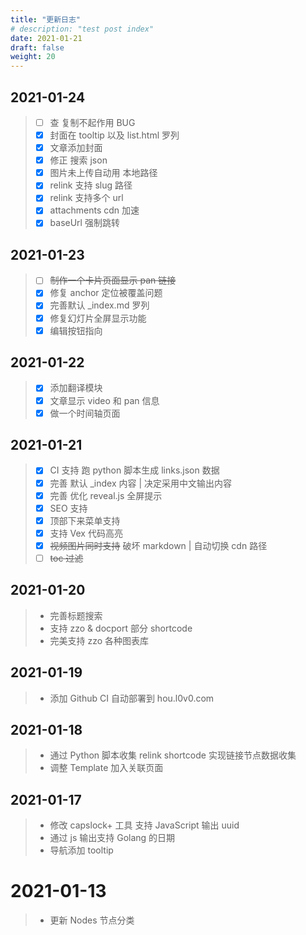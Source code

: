 ```yaml
---
title: "更新日志"
# description: "test post index"
date: 2021-01-21
draft: false
weight: 20
---
```


## 2021-01-24

> - [ ] 查 复制不起作用 BUG
> - [x] 封面在 tooltip 以及 list.html 罗列
> - [x] 文章添加封面
> - [x] 修正 搜索 json
> - [x] 图片未上传自动用 本地路径
> - [x] relink 支持 slug 路径
> - [x] relink 支持多个 url
> - [x] attachments cdn 加速
> - [x] baseUrl 强制跳转

## 2021-01-23

> - [ ] ~~制作一个卡片页面显示 pan 链接~~
> - [X] 修复 anchor 定位被覆盖问题
> - [X] 完善默认 _index.md 罗列
> - [x] 修复幻灯片全屏显示功能
> - [x] 编辑按钮指向

## 2021-01-22

> - [x] 添加翻译模块
> - [x] 文章显示 video 和 pan 信息
> - [x] 做一个时间轴页面


## 2021-01-21

> - [x] CI 支持 跑 python 脚本生成 links.json 数据
> - [x] 完善 默认 _index 内容 | 决定采用中文输出内容
> - [x] 完善 优化 reveal.js 全屏提示
> - [x] SEO 支持
> - [x] 顶部下来菜单支持
> - [x] 支持 Vex 代码高亮
> - [x] ~~视频图片同时支持~~ 破坏 markdown | 自动切换 cdn 路径
> - [ ] ~~toc 过滤~~

## 2021-01-20

> + 完善标题搜索
> + 支持 zzo & docport 部分 shortcode
> + 完美支持 zzo 各种图表库

## 2021-01-19

> + 添加 Github CI 自动部署到 hou.l0v0.com 

## 2021-01-18

> + 通过 Python 脚本收集 relink shortcode 实现链接节点数据收集
> + 调整 Template 加入关联页面

## 2021-01-17

> + 修改 capslock+ 工具 支持 JavaScript 输出 uuid
> + 通过 js 输出支持 Golang 的日期
> + 导航添加 tooltip

# 2021-01-13

> + 更新 Nodes 节点分类
